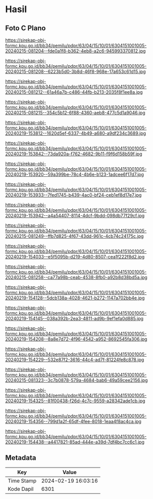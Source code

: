 # Hasil

## Foto C Plano

https://sirekap-obj-formc.kpu.go.id/bb34/pemilu/pdpr/63/04/15/10/01/6304151001005-20240215-081204--fde0a1f8-b362-4eb8-a2c6-945993370812.jpg

https://sirekap-obj-formc.kpu.go.id/bb34/pemilu/pdpr/63/04/15/10/01/6304151001005-20240215-081208--6223b5d0-3b8d-46f8-968e-17a653c61d15.jpg

https://sirekap-obj-formc.kpu.go.id/bb34/pemilu/pdpr/63/04/15/10/01/6304151001005-20240215-081212--61a46a7b-c486-44fb-b213-2035f8f1ee8a.jpg

https://sirekap-obj-formc.kpu.go.id/bb34/pemilu/pdpr/63/04/15/10/01/6304151001005-20240215-081215--354c5b12-6f88-4360-aeb8-477c5d1a9046.jpg

https://sirekap-obj-formc.kpu.go.id/bb34/pemilu/pdpr/63/04/15/10/01/6304151001005-20240219-153812--1620d5ef-6337-4b49-a680-a9df234c3689.jpg

https://sirekap-obj-formc.kpu.go.id/bb34/pemilu/pdpr/63/04/15/10/01/6304151001005-20240219-153842--73da920a-f762-4682-9b11-f9f6d158b59f.jpg

https://sirekap-obj-formc.kpu.go.id/bb34/pemilu/pdpr/63/04/15/10/01/6304151001005-20240219-153920--59a399be-78c4-4b6e-b123-1adcee6f17d7.jpg

https://sirekap-obj-formc.kpu.go.id/bb34/pemilu/pdpr/63/04/15/10/01/6304151001005-20240219-153933--7fed1745-b439-4ac0-bf24-ceb1ef8d17e7.jpg

https://sirekap-obj-formc.kpu.go.id/bb34/pemilu/pdpr/63/04/15/10/01/6304151001005-20240219-153942--a4a54407-8114-4dcf-9bdd-098db77f29cf.jpg

https://sirekap-obj-formc.kpu.go.id/bb34/pemilu/pdpr/63/04/15/10/01/6304151001005-20240215-081249--ffb7d825-4f67-43dd-961c-4cb74c24175c.jpg

https://sirekap-obj-formc.kpu.go.id/bb34/pemilu/pdpr/63/04/15/10/01/6304151001005-20240219-154033--e5f5095b-d219-4d80-8507-cea1f222f8d2.jpg

https://sirekap-obj-formc.kpu.go.id/bb34/pemilu/pdpr/63/04/15/10/01/6304151001005-20240215-081258--ca77a98b-ceab-4538-8fb0-a92b8d38bd5a.jpg

https://sirekap-obj-formc.kpu.go.id/bb34/pemilu/pdpr/63/04/15/10/01/6304151001005-20240219-154128--5dcb138a-4028-4621-b272-1147a702bb4e.jpg

https://sirekap-obj-formc.kpu.go.id/bb34/pemilu/pdpr/63/04/15/10/01/6304151001005-20240219-154145--038a392b-2ea3-4811-ad9b-9ef1efa0d885.jpg

https://sirekap-obj-formc.kpu.go.id/bb34/pemilu/pdpr/63/04/15/10/01/6304151001005-20240219-154208--8a8e7d72-4f96-4542-a952-8692545fa306.jpg

https://sirekap-obj-formc.kpu.go.id/bb34/pemilu/pdpr/63/04/15/10/01/6304151001005-20240219-154229--532e87f2-3616-44c4-ad7f-81224fe8c878.jpg

https://sirekap-obj-formc.kpu.go.id/bb34/pemilu/pdpr/63/04/15/10/01/6304151001005-20240215-081323--3c7b0878-579a-4684-bab6-49a59cee2156.jpg

https://sirekap-obj-formc.kpu.go.id/bb34/pemilu/pdpr/63/04/15/10/01/6304151001005-20240219-154325--81f00438-f26d-4c7c-9559-a28342ade1cb.jpg

https://sirekap-obj-formc.kpu.go.id/bb34/pemilu/pdpr/63/04/15/10/01/6304151001005-20240219-154356--799d1a2f-65df-4fee-8018-1eaa4f8ac4ca.jpg

https://sirekap-obj-formc.kpu.go.id/bb34/pemilu/pdpr/63/04/15/10/01/6304151001005-20240219-154438--a4417821-85ad-444e-a39d-7df4bc7cc6c1.jpg


## Metadata

| Key        | Value               |
| ---------- | ------------------- |
| Time Stamp | 2024-02-19 16:03:16 |
| Kode Dapil | 6301                |



